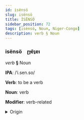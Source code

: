```yaml
---
id: isënsö
slug: isënsö
title: İSËNSÖ
sidebar_position: 72
tags: [isënsö, Noun, Niger-Congo]
description: verb § Noun
---
```


### isënsö&emsp;<span kind="abugida">ɽɟɐ̃ʇɐı</span>

*verb* **§** Noun

**IPA**: /ˈi.sen.so/

**Verb**: to be a verb

**Noun**: verb

**Modifier**: verb-related

<details>
    <summary>Origin</summary>
    Zulu isénzo /iséːnzo/<br/>
    <em>Niger-Congo Language Family</em>
</details>